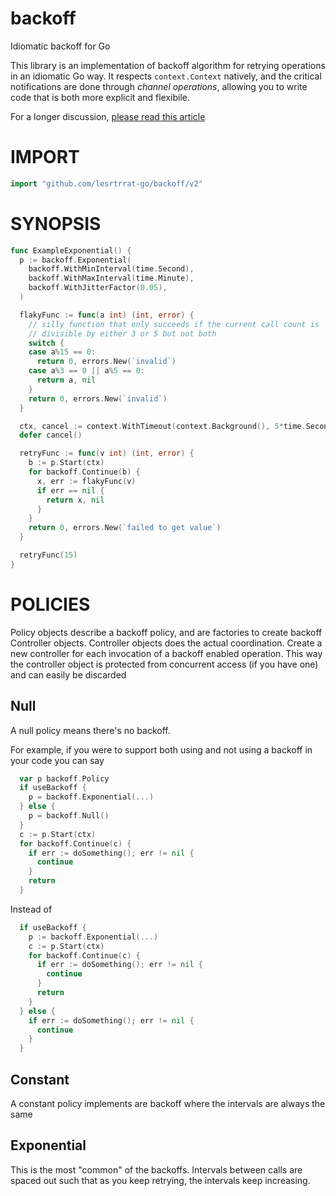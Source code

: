 # backoff

Idiomatic backoff for Go

This library is an implementation of backoff algorithm for retrying operations
in an idiomatic Go way. It respects `context.Context` natively, and the critical
notifications are done through *channel operations*, allowing you to write code 
that is both more explicit and flexibile.

For a longer discussion, [please read this article](https://medium.com/@lestrrat/yak-shaving-with-backoff-libraries-in-go-80240f0aa30c)

# IMPORT

```go
import "github.com/lesrtrrat-go/backoff/v2"
```

# SYNOPSIS

```go
func ExampleExponential() {
  p := backoff.Exponential(
    backoff.WithMinInterval(time.Second),
    backoff.WithMaxInterval(time.Minute),
    backoff.WithJitterFactor(0.05),
  )

  flakyFunc := func(a int) (int, error) {
    // silly function that only succeeds if the current call count is
    // divisible by either 3 or 5 but not both
    switch {
    case a%15 == 0:
      return 0, errors.New(`invalid`)
    case a%3 == 0 || a%5 == 0:
      return a, nil
    }
    return 0, errors.New(`invalid`)
  }

  ctx, cancel := context.WithTimeout(context.Background(), 5*time.Second)
  defer cancel()

  retryFunc := func(v int) (int, error) {
    b := p.Start(ctx)
    for backoff.Continue(b) {
      x, err := flakyFunc(v)
      if err == nil {
        return x, nil
      }
    }
    return 0, errors.New(`failed to get value`)
  }

  retryFunc(15)
}
```

# POLICIES

Policy objects describe a backoff policy, and are factories to create backoff Controller objects.
Controller objects does the actual coordination.
Create a new controller for each invocation of a backoff enabled operation.
This way the controller object is protected from concurrent access (if you have one) and can easily be discarded

## Null

A null policy means there's no backoff. 

For example, if you were to support both using and not using a backoff in your code you can say

```go
  var p backoff.Policy
  if useBackoff {
    p = backoff.Exponential(...)
  } else {
    p = backoff.Null()
  }
  c := p.Start(ctx)
  for backoff.Continue(c) {
    if err := doSomething(); err != nil {
      continue
    }
    return
  }
```

Instead of

```go
  if useBackoff {
    p := backoff.Exponential(...)
    c := p.Start(ctx)
    for backoff.Continue(c) {
      if err := doSomething(); err != nil {
        continue
      }
      return
    }
  } else {
    if err := doSomething(); err != nil {
      continue
    }
  }
```

## Constant

A constant policy implements are backoff where the intervals are always the same

## Exponential

This is the most "common" of the backoffs. Intervals between calls are spaced out such that as you keep retrying, the intervals keep increasing.
